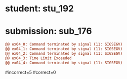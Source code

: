 # student: stu_192
# submission: sub_176

```diff
@@ ex04_0: Command terminated by signal (11: SIGSEGV)
@@ ex04_1: Command terminated by signal (11: SIGSEGV)
@@ ex04_2: Command terminated by signal (11: SIGSEGV)
@@ ex04_3: Time Limit Exceeded
@@ ex04_4: Command terminated by signal (11: SIGSEGV)
```
#incorrect=5
#correct=0
